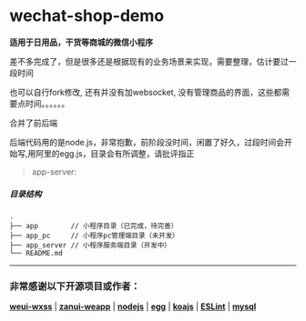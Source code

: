 # wechat-shop-demo

**适用于日用品，干货等商城的微信小程序**

差不多完成了，但是很多还是根据现有的业务场景来实现，需要整理，估计要过一段时间

也可以自行fork修改, 还有并没有加websocket, 没有管理商品的界面，这些都需要点时间。。。。。。

合并了前后端

后端代码用的是node.js，非常抱歉，前阶段没时间，闲置了好久，过段时间会开始写,用阿里的egg.js，目录会有所调整，请批评指正

> app-server:

##### 目录结构

```
.
├── app        // 小程序目录（已完成，待完善）
├── app_pc     // 小程序pc管理端目录（未开发）
├── app_server // 小程序服务端目录（开发中）
└── README.md
```

***

### 非常感谢以下开源项目或作者：

[**weui-wxss**](https://github.com/Tencent/weui-wxss) | [**zanui-weapp**](https://github.com/youzan/zanui-weapp) | [**nodejs**](https://github.com/nodejs) | [**egg**](https://github.com/eggjs/egg) | [**koajs**](https://github.com/koajs) | [**ESLint**](https://github.com/eslint) | [**mysql**](https://github.com/mysqljs/mysql)
